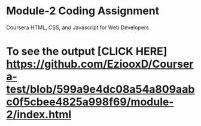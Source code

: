 # Module-2 Coding Assignment

Coursera  HTML, CSS, and Javascript for Web Developers

# To see the output [CLICK HERE] https://github.com/EziooxD/Coursera-test/blob/599a9e4dc08a54a809aabc0f5cbee4825a998f69/module-2/index.html
